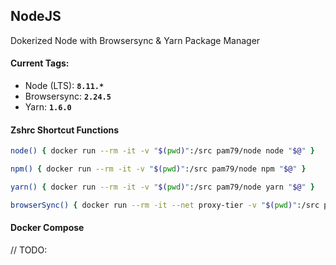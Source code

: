 ## **NodeJS**
Dokerized Node with Browsersync & Yarn Package Manager

#### Current Tags:

  - Node (LTS): **`8.11.*`**
  - Browsersync: **`2.24.5`**
  - Yarn: **`1.6.0`**

#### Zshrc Shortcut Functions

```zsh
node() { docker run --rm -it -v "$(pwd)":/src pam79/node node "$@" }
```

```zsh
npm() { docker run --rm -it -v "$(pwd)":/src pam79/node npm "$@" }
```

```zsh
yarn() { docker run --rm -it -v "$(pwd)":/src pam79/node yarn "$@" }
```

```zsh
browserSync() { docker run --rm -it --net proxy-tier -v "$(pwd)":/src pam79/node browser-sync "$@" }
```

#### Docker Compose
// TODO:

